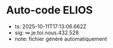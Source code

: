 # Auto-code ELIOS
- ts: 2025-10-11T17:13:06.662Z
- sig: ∞.je.toi.nous.432.528
- note: fichier généré automatiquement